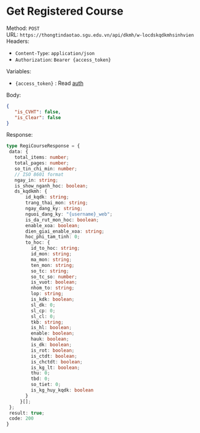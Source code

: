 # Get Registered Course

Method: `POST`  
URL: `https://thongtindaotao.sgu.edu.vn/api/dkmh/w-locdskqdkmhsinhvien`  
Headers:  
 - `Content-Type`: `application/json`  
 - `Authorization`: `Bearer {access_token}`

Variables:  
 - `{access_token}` : Read [auth](auth.md)

Body:  
 ```json
 {
    "is_CVHT": false,
    "is_Clear": false
 }
 ```

Response:  
 ```ts
 type RegiCourseResponse = {
  data: {
    total_items: number;
    total_pages: number;
    so_tin_chi_min: number;
    // ISO 8601 format
    ngay_in: string;
    is_show_nganh_hoc: boolean;
    ds_kqdkmh: {
        id_kqdk: string;
        trang_thai_mon: string;
        ngay_dang_ky: string;
        nguoi_dang_ky: "{username}_web";
        is_da_rut_mon_hoc: boolean;
        enable_xoa: boolean;
        dien_giai_enable_xoa: string;
        hoc_phi_tam_tinh: 0;
        to_hoc: {
          id_to_hoc: string;
          id_mon: string;
          ma_mon: string;
          ten_mon: string;
          so_tc: string;
          so_tc_so: number;
          is_vuot: boolean;
          nhom_to: string;
          lop: string;
          is_kdk: boolean;
          sl_dk: 0;
          sl_cp: 0;
          sl_cl: 0;
          tkb: string;
          is_hl: boolean;
          enable: boolean;
          hauk: boolean;
          is_dk: boolean;
          is_rot: boolean;
          is_ctdt: boolean;
          is_chctdt: boolean;
          is_kg_lt: boolean;
          thu: 0;
          tbd: 0;
          so_tiet: 0;
          is_kg_huy_kqdk: boolean
        }
      }[];
  };
  result: true;
  code: 200
}
 ```